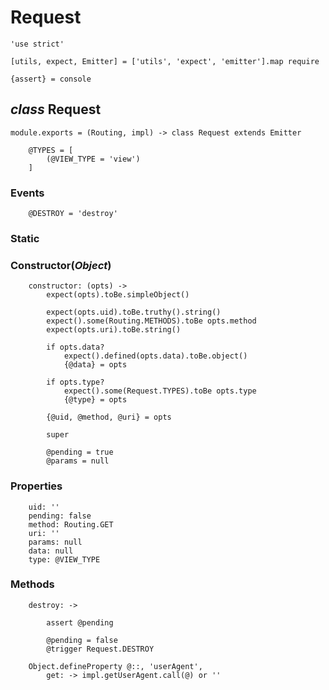 Request
=======

	'use strict'

	[utils, expect, Emitter] = ['utils', 'expect', 'emitter'].map require

	{assert} = console

*class* Request
---------------

	module.exports = (Routing, impl) -> class Request extends Emitter

		@TYPES = [
			(@VIEW_TYPE = 'view')
		]

### Events

		@DESTROY = 'destroy'

### Static

### Constructor(*Object*)

		constructor: (opts) ->
			expect(opts).toBe.simpleObject()

			expect(opts.uid).toBe.truthy().string()
			expect().some(Routing.METHODS).toBe opts.method
			expect(opts.uri).toBe.string()

			if opts.data?
				expect().defined(opts.data).toBe.object()
				{@data} = opts

			if opts.type?
				expect().some(Request.TYPES).toBe opts.type
				{@type} = opts

			{@uid, @method, @uri} = opts

			super

			@pending = true
			@params = null

### Properties

		uid: ''
		pending: false
		method: Routing.GET
		uri: ''
		params: null
		data: null
		type: @VIEW_TYPE

### Methods

		destroy: ->

			assert @pending

			@pending = false
			@trigger Request.DESTROY

		Object.defineProperty @::, 'userAgent',
			get: -> impl.getUserAgent.call(@) or ''